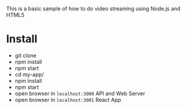 This is a basic sample of how to do video streaming using Node.js and HTML5

# Install

- git clone
- npm install
- npm start
- cd my-app/
- npm install
- npm start
- open browser in `localhost:3000` API and Web Server
- open browser in `localhost:3001` React App
